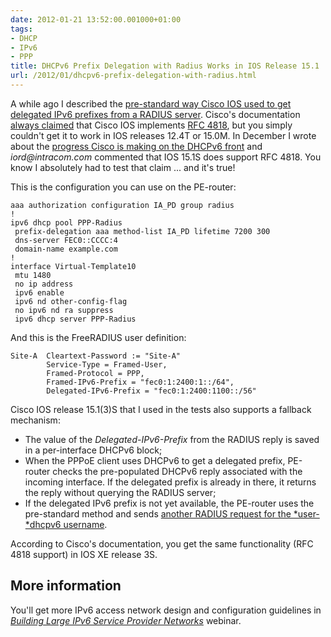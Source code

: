 ```yaml
---
date: 2012-01-21 13:52:00.001000+01:00
tags:
- DHCP
- IPv6
- PPP
title: DHCPv6 Prefix Delegation with Radius Works in IOS Release 15.1
url: /2012/01/dhcpv6-prefix-delegation-with-radius.html
---
```

A while ago I described the [pre-standard way Cisco IOS used to get delegated IPv6 prefixes from a RADIUS server](/2011/03/dhcpv6-radius-integration-cisco-way.html). Cisco's documentation [always claimed](http://www.cisco.com/en/US/prod/collateral/iosswrel/ps8802/ps6968/ps6350/prod_bulletin0900aecd802eaa4f.html) that Cisco IOS implements [RFC 4818](http://tools.ietf.org/html/rfc4818), but you simply couldn't get it to work in IOS releases 12.4T or 15.0M. In December I wrote about the [progress Cisco is making on the DHCPv6 front](/2011/12/dhcpv6-server-on-cisco-ios-making.html) and *iord\@intracom.com* commented that IOS 15.1S does support RFC 4818. You know I absolutely had to test that claim \... and it's true!
<!--more-->
This is the configuration you can use on the PE-router:

``` {.code}
aaa authorization configuration IA_PD group radius
!
ipv6 dhcp pool PPP-Radius
 prefix-delegation aaa method-list IA_PD lifetime 7200 300
 dns-server FEC0::CCCC:4
 domain-name example.com
!
interface Virtual-Template10
 mtu 1480
 no ip address
 ipv6 enable
 ipv6 nd other-config-flag
 no ipv6 nd ra suppress
 ipv6 dhcp server PPP-Radius
```

And this is the FreeRADIUS user definition:

``` {.code}
Site-A  Cleartext-Password := "Site-A"
        Service-Type = Framed-User,
        Framed-Protocol = PPP,
        Framed-IPv6-Prefix = "fec0:1:2400:1::/64",
        Delegated-IPv6-Prefix = "fec0:1:2400:1100::/56"
```

Cisco IOS release 15.1(3)S that I used in the tests also supports a fallback mechanism:

-   The value of the *Delegated-IPv6-Prefix* from the RADIUS reply is saved in a per-interface DHCPv6 block;
-   When the PPPoE client uses DHCPv6 to get a delegated prefix, PE-router checks the pre-populated DHCPv6 reply associated with the incoming interface. If the delegated prefix is already in there, it returns the reply without querying the RADIUS server;
-   If the delegated IPv6 prefix is not yet available, the PE-router uses the pre-standard method and sends [another RADIUS request for the *user-*dhcpv6 username](/2011/03/dhcpv6-radius-integration-cisco-way.html).

According to Cisco's documentation, you get the same functionality (RFC 4818 support) in IOS XE release 3S.

## More information

You'll get more IPv6 access network design and configuration guidelines in [*Building Large IPv6 Service Provider Networks*](http://www.ipspace.net/IPv6SPCore) webinar.
